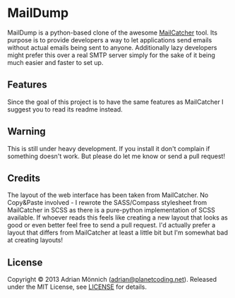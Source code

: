 # MailDump

MailDump is a python-based clone of the awesome [MailCatcher][mailcatcher] tool.
Its purpose is to provide developers a way to let applications send emails without actual emails being sent to anyone.
Additionally lazy developers might prefer this over a real SMTP server simply for the sake of it being much easier and
faster to set up.

## Features

Since the goal of this project is to have the same features as MailCatcher I suggest you to read its readme instead.

## Warning

This is still under heavy development. If you install it don't complain if something doesn't work. But please do let
me know or send a pull request!

## Credits

The layout of the web interface has been taken from MailCatcher. No Copy&Paste involved - I rewrote the SASS/Compass
stylesheet from MailCatcher in SCSS as there is a pure-python implementation of SCSS available.
If whoever reads this feels like creating a new layout that looks as good or even better feel free to send a pull
request. I'd actually prefer a layout that differs from MailCatcher at least a little bit but I'm somewhat bad at
creating layouts!

## License

Copyright © 2013 Adrian Mönnich (adrian@planetcoding.net). Released under the MIT License, see [LICENSE][license] for details.


  [mailcatcher]: https://github.com/sj26/mailcatcher/blob/master/README.md
  [license]: https://github.com/ThiefMaster/maildump/blob/master/LICENSE